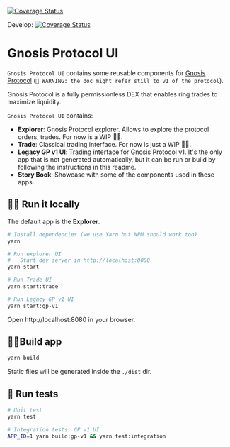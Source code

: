 [![Coverage Status](https://coveralls.io/repos/github/gnosis/gp-v1/badge.svg?branch=master)](https://coveralls.io/github/gnosis/gp-v1?branch=master)

Develop:
[![Coverage Status](https://coveralls.io/repos/github/gnosis/gp-v1/badge.svg?branch=develop)](https://coveralls.io/github/gnosis/gp-v1?branch=develop)

# Gnosis Protocol UI

`Gnosis Protocol UI` contains some reusable components for [Gnosis Protocol](https://docs.gnosis.io/protocol) (`🚨 WARNING: the doc might refer still to v1 of the protocol`).

Gnosis Protocol is a fully permissionless DEX that enables ring trades to maximize liquidity.

`Gnosis Protocol UI` contains:

- **Explorer**: Gnosis Protocol explorer. Allows to explore the protocol orders, trades. For now is a WIP 👷‍♀️.
- **Trade**: Classical trading interface. For now is just a WIP 👷‍♀️. 
- **Legacy GP v1 UI**: Trading interface for Gnosis Protocol v1. It's the only app that is not generated automatically, but it can be run or build by following the instructions in this readme.
- **Story Book**: Showcase with some of the components used in these apps.


## 🏃‍♀️ Run it locally

The default app is the **Explorer**.

```bash
# Install dependencies (we use Yarn but NPM should work too)
yarn

# Run explorer UI
#   Start dev server in http://localhost:8080
yarn start

# Run Trade UI
yarn start:trade

# Run Legacy GP v1 UI
yarn start:gp-v1
```

Open http://localhost:8080 in your browser.


## 👷‍♀️Build app

```bash
yarn build
```

Static files will be generated inside the `./dist` dir.

## 🧪 Run tests

```bash
# Unit test
yarn test

# Integration tests: GP v1 UI
APP_ID=1 yarn build:gp-v1 && yarn test:integration
```
